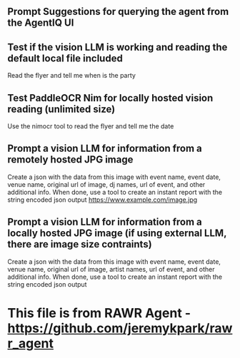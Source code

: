 ## Prompt Suggestions for querying the agent from the AgentIQ UI

## Test if the vision LLM is working and reading the default local file included
Read the flyer and tell me when is the party

## Test PaddleOCR Nim for locally hosted vision reading (unlimited size)
Use the nimocr tool to read the flyer and tell me the date

## Prompt a vision LLM for information from a remotely hosted JPG image
Create a json with the data from this image with event name, event date, venue name, original url of image, dj names, url of event, and other additional info. When done, use a tool to create an instant report with the string encoded json output https://www.example.com/image.jpg

## Prompt a vision LLM for information from a locally hosted JPG image (if using external LLM, there are image size contraints)
Create a json with the data from this image with event name, event date, venue name, original url of image, artist names, url of event, and other additional info. When done, use a tool to create an instant report with the string encoded json output <img href="[base 64 encoded image]"> </img>

# This file is from RAWR Agent - https://github.com/jeremykpark/rawr_agent